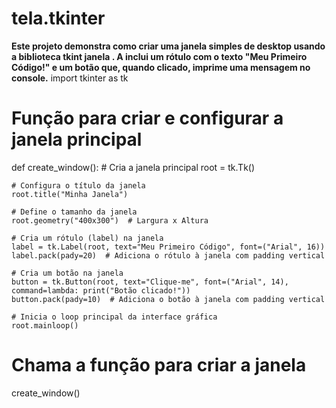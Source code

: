 # tela.tkinter
**Este projeto demonstra como criar uma janela simples de desktop usando a biblioteca tkint janela . A inclui um rótulo com o texto "Meu Primeiro Código!" e um botão que, quando clicado, imprime uma mensagem no console.** 
import tkinter as tk

# Função para criar e configurar a janela principal
def create_window():
    # Cria a janela principal
    root = tk.Tk()
    
    # Configura o título da janela
    root.title("Minha Janela")
    
    # Define o tamanho da janela
    root.geometry("400x300")  # Largura x Altura
    
    # Cria um rótulo (label) na janela
    label = tk.Label(root, text="Meu Primeiro Código", font=("Arial", 16))
    label.pack(pady=20)  # Adiciona o rótulo à janela com padding vertical
    
    # Cria um botão na janela
    button = tk.Button(root, text="Clique-me", font=("Arial", 14), command=lambda: print("Botão clicado!"))
    button.pack(pady=10)  # Adiciona o botão à janela com padding vertical
    
    # Inicia o loop principal da interface gráfica
    root.mainloop()

# Chama a função para criar a janela
create_window()
